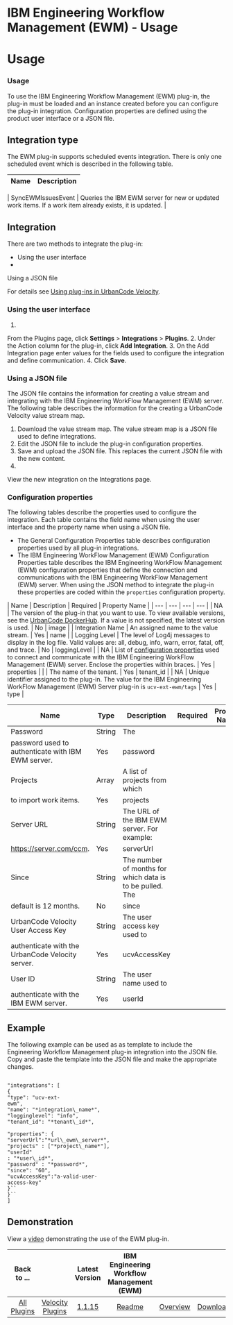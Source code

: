 
IBM Engineering Workflow Management (EWM) - Usage
=================================================

# Usage


### Usage


To use the IBM Engineering Workflow Management (EWM) plug-in, the plug-in must be loaded and an instance
created before you can configure the plug-in integration. Configuration properties are defined using the product user
interface or a JSON file.

Integration type
----------------

The EWM plug-in supports scheduled events integration.
There is only one scheduled event which is described in the following table.


| Name | Description |
| --- | --- |
|
SyncEWMIssuesEvent | Queries the IBM EWM server for new or updated work items. If a work item already exists, it is
updated. |

Integration
-----------

There are two methods to integrate the plug-in:

* Using the user interface
*
Using a JSON file

For details see [Using plug-ins in UrbanCode
Velocity](https://www.urbancode.com/?post_type=resource&p=1005929&preview=true).

### Using the user interface

1.
From the Plugins page, click **Settings** > **Integrations** > **Plugins**.
2. Under the Action column for the plug-in,
click **Add Integration**.
3. On the Add Integration page enter values for the fields used to configure the integration
and define communication.
4. Click **Save**.

### Using a JSON file

The JSON file contains the information for
creating a value stream and integrating with the IBM Engineering WorkFlow Management (EWM) server. The following table
describes the information for the creating a UrbanCode Velocity value stream map.

1. Download the value stream map.
The value stream map is a JSON file used to define integrations.
2. Edit the JSON file to include the plug-in
configuration properties.
3. Save and upload the JSON file. This replaces the current JSON file with the new content.
4.
View the new integration on the Integrations page.

### Configuration properties

The following tables describe the
properties used to configure the integration. Each table contains the field name when using the user interface and the
property name when using a JSON file.

* The General Configuration Properties table describes configuration properties
used by all plug-in integrations.
* The IBM Engineering WorkFlow Management (EWM) Configuration Properties table
describes the IBM Engineering WorkFlow Management (EWM) configuration properties that define the connection and
communications with the IBM Engineering WorkFlow Management (EWM) server. When using the JSON method to integrate the
plug-in these properties are coded within the `properties` configuration property.


| Name | Description | Required |
Property Name |
| --- | --- | --- | --- |
| NA | The version of the plug-in that you want to use. To view available
versions, see the [UrbanCode DockerHub](https://hub.docker.com/r/urbancode/ucv-ext-bitbucket-server/tags). If a value is
not specified, the latest version is used. | No | image |
| Integration Name | An assigned name to the value stream. |
Yes | name |
| Logging Level | The level of Log4j messages to display in the log file. Valid values are: all, debug,
info, warn, error, fatal, off, and trace. | No | loggingLevel |
| NA | List of [configuration properties](#properties)
used to connect and communicate with the IBM Engineering WorkFlow Management (EWM) server. Enclose the properties within
braces. | Yes | properties |
|  | The name of the tenant. | Yes | tenant\_id |
| NA | Unique identifier assigned to the
plug-in. The value for the IBM Engineering WorkFlow Management (EWM) Server plug-in is `ucv-ext-ewm/tags` | Yes | type
|


| Name | Type | Description | Required | Project Name |
| --- | --- | --- | --- | --- |
| Password | String | The
password used to authenticate with IBM EWM server. | Yes | password |
| Projects | Array | A list of projects from which
to import work items. | Yes | projects |
| Server URL | String | The URL of the IBM EWM server. For example:
https://server.com/ccm. | Yes | serverUrl |
| Since | String | The number of months for which data is to be pulled. The
default is 12 months. | No | since |
| UrbanCode Velocity User Access Key | String | The user access key used to
authenticate with the UrbanCode Velocity server. | Yes | ucvAccessKey |
| User ID | String | The user name used to
authenticate with the IBM EWM server. | Yes | userId |

Example
-------

The following example can be used as as
template to include the Engineering Workflow Management plug-in integration into the JSON file. Copy and paste the
template into the JSON file and make the appropriate changes.


```

"integrations": [
{
"type": "ucv-ext-
ewm",
"name": "*integration\_name*",
"logginglevel": "info",
"tenant_id": "*tenant\_id*",

"properties": {
"serverUrl":"*url\_ewm\_server*",
"projects" : ["*project\_name*"],
"userId"
: "*user\_id*",
"password" : "*password*",
"since": "60",
"ucvAccessKey":"a-valid-user-
access-key"
}``
}``
]

```

Demonstration
-------------

View a
[video](https://www.youtube.com/watch?v=mY14Kn1R0EI) demonstrating the use of the EWM plug-in.




|Back to ...||Latest Version|IBM Engineering Workflow Management (EWM) |||
| :---: | :---: | :---: | :---: | :---: | :---: |
|[All Plugins](../../index.md)|[Velocity Plugins](../README.md)|[1.1.15](https://raw.githubusercontent.com/UrbanCode/IBM-UCV-PLUGINS/main/files/ucv-ext-ewm/ucv-ext-ewm-1.1.15.tar.zip)|[Readme](README.md)|[Overview](overview.md)|[Downloads](downloads.md)|
